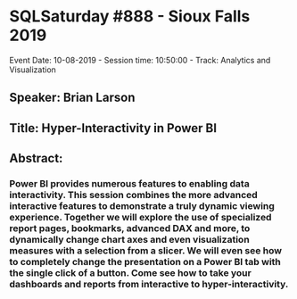 # SQLSaturday #888 - Sioux Falls 2019
Event Date: 10-08-2019 - Session time: 10:50:00 - Track: Analytics and Visualization
## Speaker: Brian Larson
## Title: Hyper-Interactivity in Power BI
## Abstract:
### Power BI provides numerous features to enabling data interactivity. This session combines the more advanced interactive features to demonstrate a truly dynamic viewing experience. Together we will explore the use of specialized report pages, bookmarks, advanced DAX and more, to dynamically change chart axes and even visualization measures with a selection from a slicer. We will even see how to completely change the presentation on a Power BI tab with the single click of a button. Come see how to take your dashboards and reports from interactive to hyper-interactivity.
